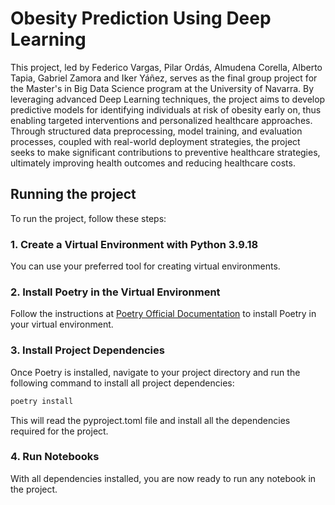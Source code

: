 
# Obesity Prediction Using Deep Learning

This project, led by Federico Vargas, Pilar Ordás, Almudena Corella, Alberto Tapia, Gabriel Zamora and Iker Yáñez, serves as the final group project for the Master's in Big Data Science program at the University of Navarra. By leveraging advanced Deep Learning techniques, the project aims to develop predictive models for identifying individuals at risk of obesity early on, thus enabling targeted interventions and personalized healthcare approaches. Through structured data preprocessing, model training, and evaluation processes, coupled with real-world deployment strategies, the project seeks to make significant contributions to preventive healthcare strategies, ultimately improving health outcomes and reducing healthcare costs.

## Running the project

To run the project, follow these steps:

### 1. Create a Virtual Environment with Python 3.9.18

You can use your preferred tool for creating virtual environments.

### 2. Install Poetry in the Virtual Environment

Follow the instructions at [Poetry Official Documentation](https://python-poetry.org/docs/#installing-with-the-official-installer) to install Poetry in your virtual environment.

### 3. Install Project Dependencies

Once Poetry is installed, navigate to your project directory and run the following command to install all project dependencies:

```bash
poetry install
```

This will read the pyproject.toml file and install all the dependencies required for the project.

### 4. Run Notebooks

With all dependencies installed, you are now ready to run any notebook in the project.

